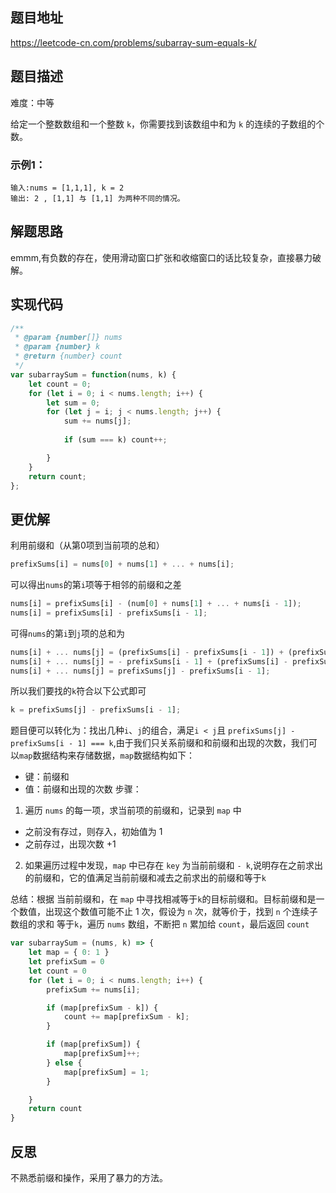 ## 题目地址

https://leetcode-cn.com/problems/subarray-sum-equals-k/

## 题目描述

难度：中等

给定一个整数数组和一个整数 `k`，你需要找到该数组中和为 `k` 的连续的子数组的个数。

### 示例1：

```
输入:nums = [1,1,1], k = 2
输出: 2 , [1,1] 与 [1,1] 为两种不同的情况。
```

## 解题思路
emmm,有负数的存在，使用滑动窗口扩张和收缩窗口的话比较复杂，直接暴力破解。

## 实现代码

```js
/**
 * @param {number[]} nums
 * @param {number} k
 * @return {number} count
 */
var subarraySum = function(nums, k) {
    let count = 0;
    for (let i = 0; i < nums.length; i++) {
        let sum = 0;
        for (let j = i; j < nums.length; j++) {
            sum += nums[j];
            
            if (sum === k) count++;

        }
    }
    return count;
};
```

## 更优解

利用前缀和（从第0项到当前项的总和）

```js
prefixSums[i] = nums[0] + nums[1] + ... + nums[i];
```

可以得出`nums`的第`i`项等于相邻的前缀和之差

```js
nums[i] = prefixSums[i] - (num[0] + nums[1] + ... + nums[i - 1]);
nums[i] = prefixSums[i] - prefixSums[i - 1];
```

可得`nums`的第`i`到`j`项的总和为

```js
nums[i] + ... nums[j] = (prefixSums[i] - prefixSums[i - 1]) + (prefixSums[i + 1] - prefixSums[i]) + ... + (prefixSums[j] - prefixSums[j - 1])
nums[i] + ... nums[j] = - prefixSums[i - 1] + (prefixSums[i] - prefixSums[i] + prefixSums[i + 1] + ... - prefixSums[j - 1]) + prefixSums[j]
nums[i] + ... nums[j] = prefixSums[j] - prefixSums[i - 1];
```

所以我们要找的`k`符合以下公式即可

```js
k = prefixSums[j] - prefixSums[i - 1];
```

题目便可以转化为：找出几种`i`、`j`的组合，满足`i < j`且 `prefixSums[j] - prefixSums[i - 1] === k`,由于我们只关系前缀和和前缀和出现的次数，我们可以`map`数据结构来存储数据，`map`数据结构如下：
- 键：前缀和
- 值：前缀和出现的次数
步骤：
1. 遍历 `nums` 的每一项，求当前项的前缀和，记录到 `map` 中
- 之前没有存过，则存入，初始值为 1
- 之前存过，出现次数 +1
2. 如果遍历过程中发现，`map` 中已存在 `key` 为当前前缀和 `- k`,说明存在之前求出的前缀和，它的值满足当前前缀和减去之前求出的前缀和等于`k`

总结：根据 当前前缀和，在 `map` 中寻找相减等于`k`的目标前缀和。目标前缀和是一个数值，出现这个数值可能不止 1 次，假设为 `n` 次，就等价于，找到 `n` 个连续子数组的求和 等于`k`，遍历 `nums` 数组，不断把 `n` 累加给 `count`，最后返回 `count`

```js
var subarraySum = (nums, k) => {
    let map = { 0: 1 }
    let prefixSum = 0
    let count = 0
    for (let i = 0; i < nums.length; i++) {
        prefixSum += nums[i];

        if (map[prefixSum - k]) {
            count += map[prefixSum - k];
        }

        if (map[prefixSum]) {
            map[prefixSum]++;
        } else {
            map[prefixSum] = 1;
        }

    }
    return count
}
```

## 反思
不熟悉前缀和操作，采用了暴力的方法。
